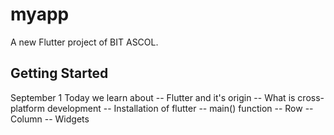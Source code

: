 # myapp

A new Flutter project of BIT ASCOL.

## Getting Started

September 1 
 Today we learn about
 -- Flutter and it's origin
 -- What is cross-platform development
 -- Installation of flutter 
 -- main() function
 -- Row 
 -- Column
 -- Widgets
